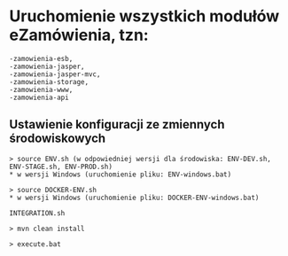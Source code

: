 # Uruchomienie wszystkich modułów eZamówienia, tzn:

```
-zamowienia-esb,
-zamowienia-jasper,
-zamowienia-jasper-mvc,
-zamowienia-storage,
-zamowienia-www,
-zamowienia-api
```

## Ustawienie konfiguracji ze zmiennych środowiskowych

```
> source ENV.sh (w odpowiedniej wersji dla środowiska: ENV-DEV.sh, ENV-STAGE.sh, ENV-PROD.sh)
* w wersji Windows (uruchomienie pliku: ENV-windows.bat)

> source DOCKER-ENV.sh
* w wersji Windows (uruchomienie pliku: DOCKER-ENV-windows.bat)
```

```
INTEGRATION.sh
```

```
> mvn clean install 
```

```
> execute.bat
```
